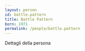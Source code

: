 ```yaml
---
layout: person
id: battle.pattern
title: Battle Pattern
born: 1971
permalink: /people/battle.pattern
---
```


Dettagli della persona 